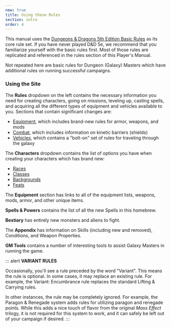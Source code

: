 ```yaml
---
new: true
title: Using these Rules
section: intro
order: 4
---
```

This manual uses the [Dungeons & Dragons 5th Edition Basic Rules](https://dnd.wizards.com/articles/features/basicrules)
as its core rule set. If you have never played D&D 5e, we recommend that you familiarize yourself with the basic rules
first. Most of those rules are replicated and referenced in the rules section of this Player's Manual.

Not repeated here are basic rules for Dungeon (Galaxy) Masters which have additional rules on running successful campaigns.

### Using the Site

The __Rules__ dropdown on the left contains the necessary information you need for creating characters, going on missions,
leveling up, casting spells, and acquiring all the different types of equipment and vehicles available to you. Sections
that contain significant changes are:
- [Equipment](/manual/equipment), which includes brand-new rules for armor, weapons, and mods
- [Combat](/manual/combat), which includes information on kinetic barriers (shields)
- [Vehicles](/manual/vehicles), which contains a "bolt-on" set of rules for traveling through the galaxy

The __Characters__ dropdown contains the list of options you have when creating your characters which has brand new:
-  [Races](/races)
-  [Classes](/classes)
-  [Backgrounds](/backgrounds)
-  [Feats](/feats)

The __Equipment__ section has links to all of the equipment lists, weapons, mods, armor, and other unique items.

__Spells & Powers__ contains the list of all the new Spells in this homebrew.

__Bestiary__ has entirely new monsters and aliens to fight.

The __Appendix__ has information on Skills (including new and removed), Conditions, and Weapon Properties.

__GM Tools__ contains a number of interesting tools to assist Galaxy Masters in running the game.

::: alert
__VARIANT RULES__

Occasionally, you'll see a rule preceded by the word "Variant". This means the rule is optional. In some cases,
it may replace an existing rule. For example, the Variant: Encumbrance rule replaces the standard Lifting & Carrying rules.

In other instances, the rule may be completely ignored. For example, the Paragon & Renegade system adds rules for utilizing
paragon and renegade points. While this adds a nice touch of flavor from the original _Mass Effect_ trilogy, it is not required
for this system to work, and it can safely be left out of your campaign if desired.
:::
